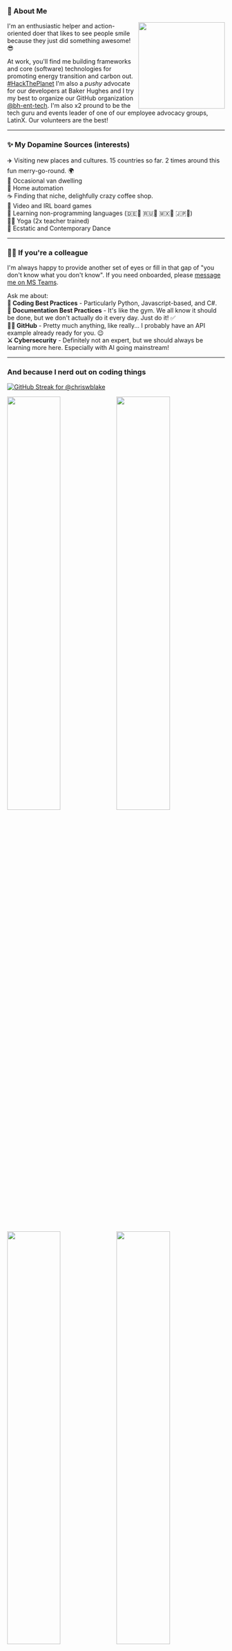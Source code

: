 ### 👋 About Me
<a href="https://spotify-github-profile.kittinanx.com/api/view.svg?uid=chriswblake&redirect=true" target="_blank">
<img align="right" height="200" src="https://spotify-github-profile.kittinanx.com/api/view.svg?uid=chriswblake&cover_image=true&theme=default&show_offline=false&background_color=5c3597&interchange=false&bar_color=53b14f&bar_color_cover=true">
</a>

I'm an enthusiastic helper and action-oriented doer that likes to see people smile because they just did something awesome! 😎

At work, you'll find me building frameworks and core (software) technologies for promoting energy transition and carbon out. [#HackThePlanet](https://youtu.be/5y_SbnPx_cE?si=zVgh4UdteKI6D6cp) I'm also a *pushy* advocate for our developers at Baker Hughes and I try my best to organize our GitHub organization [@bh-ent-tech](https://github.com/bh-ent-tech). I'm also x2 pround to be the tech guru and events leader of one of our employee advocacy groups, LatinX. Our volunteers are the best!

---
### ✨ My Dopamine Sources (interests)

✈️ Visiting new places and cultures. 15 countries so far. 2 times around this fun merry-go-round. 🌍  
🚐 Occasional van dwelling  
🏡 Home automation  
☕ Finding that niche, delighfully crazy coffee shop.  
👾 Video and IRL board games  
🙉 Learning non-programming languages (🇩🇪🧑 🇷🇺🧒 🇲🇽🧒 🇯🇵👶)  
🧘‍♂️ Yoga (2x teacher trained)  
🕺 Ecstatic and Contemporary Dance

---
### 🏢💚 If you're a colleague
I'm always happy to provide another set of eyes or fill in that gap of "you don't know what you don't know". If you need onboarded, please [message me on MS Teams](https://teams.microsoft.com/l/chat/0/0?users=christopher.blake@bakerhughes.com).

Ask me about:  
**🏅 Coding Best Practices** - Particularly Python, Javascript-based, and C#.  
**📖 Documentation Best Practices** - It's like the gym. We all know it should be done, but we don't actually do it every day. Just do it! ✅  
**🐙😺 GitHub** - Pretty much anything, like really... I probably have an API example already ready for you. 😉  
**⚔️ Cybersecurity** - Definitely not an expert, but we should always be learning more here. Especially with AI going mainstream!

---
### And because I nerd out on coding things
[![GitHub Streak for @chriswblake](https://github-readme-streak-stats.herokuapp.com?user=chriswblake&theme=material-palenight)](https://git.io/streak-stats)

<div>
<a href="github-contribution-skyline/chriswblake-2023.stl"><img src="github-contribution-skyline/chriswblake-2023.gif" width="49.5%"></a>
<a href="github-contribution-skyline/chriswblake-2022.stl"><img src="github-contribution-skyline/chriswblake-2022.gif" width="49.5%"></a>
<a href="github-contribution-skyline/chriswblake-2021.stl"><img src="github-contribution-skyline/chriswblake-2021.gif" width="49.5%"></a>
<a href="github-contribution-skyline/chriswblake-2020.stl"><img src="github-contribution-skyline/chriswblake-2020.gif" width="49.5%"></a>
</div>

Make your own [Skyline](https://skyline.github.com).

---

<div>
<a href="https://www.credly.com/badges/67cefb2d-bc8b-4766-8989-f20f6db18842/public_url" target="_blank"><img src="https://images.credly.com/size/340x340/images/024d0122-724d-4c5a-bd83-cfe3c4b7a073/image.png" height="100"></a>
<a href="https://www.credly.com/badges/70ff55de-ca0e-4530-8d2e-81725d7dccb0/public_url" target="_blank"><img src="https://images.credly.com/size/340x340/images/34880f37-8ec8-4542-a78a-73ba6647208e/image.png" height="100"></a>
<a href="https://www.credly.com/badges/30ac7a4b-bf9d-4c2a-8c30-8d716f7d3373/public_url" target="_blank"><img src="https://images.credly.com/size/340x340/images/c9ed294b-f8ac-48fa-a8c3-96dab1f110f2/image.png" height="100"></a>
<a href="https://www.credly.com/badges/de80f732-4278-4a51-8bff-046fe37f8898/public_url" target="_blank"><img src="https://images.credly.com/size/340x340/images/89efc3e7-842b-4790-b09b-9ea5efc71ec3/image.png" height="100"></a>
<a href="https://www.credly.com/badges/7267b886-4c14-4532-81c9-0d5424013b9a/public_url" target="_blank"><img src="https://images.credly.com/size/680x680/images/6b924fae-3cd7-4233-b012-97413c62c85d/blob" height="100"></a>
</div>

---

Check out my portfolio at <a href="http://blake.fyi">http://blake.fyi</a>.

